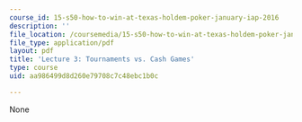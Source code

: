 ```yaml
---
course_id: 15-s50-how-to-win-at-texas-holdem-poker-january-iap-2016
description: ''
file_location: /coursemedia/15-s50-how-to-win-at-texas-holdem-poker-january-iap-2016/aa986499d8d260e79708c7c48ebc1b0c_MIT15_S50IAP16_L3.pdf
file_type: application/pdf
layout: pdf
title: 'Lecture 3: Tournaments vs. Cash Games'
type: course
uid: aa986499d8d260e79708c7c48ebc1b0c

---
```

None